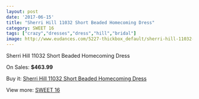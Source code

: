 ```yaml
---
layout: post
date: '2017-06-15'
title: "Sherri Hill 11032 Short Beaded Homecoming Dress"
category: SWEET 16
tags: ["crazy","dresses","dress","hill","bridal"]
image: http://www.eudances.com/5227-thickbox_default/sherri-hill-11032-short-beaded-homecoming-dress.jpg
---
```

Sherri Hill 11032 Short Beaded Homecoming Dress

On Sales: **$463.99**
<a href="https://www.eudances.com/en/sweet-16/1759-sherri-hill-11032-short-beaded-homecoming-dress.html"><amp-img layout="responsive" width="600" height="600" src="//www.eudances.com/5227-thickbox_default/sherri-hill-11032-short-beaded-homecoming-dress.jpg" alt="Sherri Hill 11032 Short Beaded Homecoming Dress 0" /></a>
<a href="https://www.eudances.com/en/sweet-16/1759-sherri-hill-11032-short-beaded-homecoming-dress.html"><amp-img layout="responsive" width="600" height="600" src="//www.eudances.com/5231-thickbox_default/sherri-hill-11032-short-beaded-homecoming-dress.jpg" alt="Sherri Hill 11032 Short Beaded Homecoming Dress 1" /></a>
<a href="https://www.eudances.com/en/sweet-16/1759-sherri-hill-11032-short-beaded-homecoming-dress.html"><amp-img layout="responsive" width="600" height="600" src="//www.eudances.com/5230-thickbox_default/sherri-hill-11032-short-beaded-homecoming-dress.jpg" alt="Sherri Hill 11032 Short Beaded Homecoming Dress 2" /></a>
<a href="https://www.eudances.com/en/sweet-16/1759-sherri-hill-11032-short-beaded-homecoming-dress.html"><amp-img layout="responsive" width="600" height="600" src="//www.eudances.com/5229-thickbox_default/sherri-hill-11032-short-beaded-homecoming-dress.jpg" alt="Sherri Hill 11032 Short Beaded Homecoming Dress 3" /></a>
<a href="https://www.eudances.com/en/sweet-16/1759-sherri-hill-11032-short-beaded-homecoming-dress.html"><amp-img layout="responsive" width="600" height="600" src="//www.eudances.com/5228-thickbox_default/sherri-hill-11032-short-beaded-homecoming-dress.jpg" alt="Sherri Hill 11032 Short Beaded Homecoming Dress 4" /></a>

Buy it: [Sherri Hill 11032 Short Beaded Homecoming Dress](https://www.eudances.com/en/sweet-16/1759-sherri-hill-11032-short-beaded-homecoming-dress.html "Sherri Hill 11032 Short Beaded Homecoming Dress")

View more: [SWEET 16](https://www.eudances.com/en/18-sweet-16 "SWEET 16")